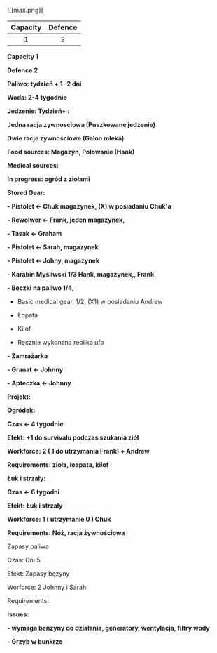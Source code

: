 ![[max.png]]

| Capacity | Defence |
| :------: | :-----: |
|    1     |    2    |



**Capacity 1**

**Defence 2**

**Paliwo: tydzień + 1 -2 dni**

**Woda: 2-4 tygodnie**

**Jedzenie: Tydzień+ :**

**Jedna racja zywnosciowa (Puszkowane jedzenie)**

**Dwie racje zywnosciowe (Galon mleka)**

**Food sources: Magazyn, Polowanie (Hank)**

**Medical sources:**

**In progress: ogród z ziołami**

**Stored Gear:** 

**- Pistolet <- Chuk magazynek, (X) w posiadaniu Chuk'a**

**- Rewolwer <- Frank, jeden magazynek,** 

**- Tasak <- Graham**

**- Pistolet <- Sarah, magazynek**

**- Pistolet <- Johny, magazynek**

**- Karabin Myśliwski 1/3 Hank, magazynek,, Frank** 

**- Beczki na paliwo 1/4,** 

- Basic medical gear, 1/2, (X1) w posiadaniu Andrew

- Łopata

- Kilof 

- Ręcznie wykonana replika ufo

**- Zamrażarka**

**- Granat <- Johnny**

**- Apteczka <- Johnny**

**Projekt:**

**Ogródek:**

**Czas <- 4 tygodnie**

**Efekt: +1 do survivalu podczas szukania ziół** 

**Workforce: 2 ( 1 do utrzymania Frank) + Andrew**

**Requirements: zioła, łoapata, kilof**

**Łuk i strzały:** 

**Czas <- 6 tygodni**

**Efekt: Łuk i strzały** 

**Workforce: 1 ( utrzymanie 0 ) Chuk**

**Requirements: Nóż, racja żywnościowa** 

  

Zapasy paliwa:

Czas: Dni 5 

Efekt: Zapasy bęzyny

Worforce: 2 Johnny i Sarah

Requirements:

  

  

**Issues:**

**- wymaga benzyny do działania, generatory, wentylacja, filtry wody**

**- Grzyb w bunkrze**